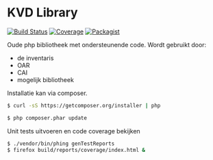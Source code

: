 KVD Library
===========

[![Build Status](https://travis-ci.org/OnroerendErfgoed/kvd.svg&branch=master)](https://travis-ci.org/OnroerendErfgoed/kvd)
[![Coverage](https://coveralls.io/repos/OnroerendErfgoed/kvd/badge.png?branch=master)](https://coveralls.io/r/OnroerendErfgoed/kvd?branch=master)
[![Packagist](https://poser.pugx.org/oe/kvd/v/stable.svg)](https://packagist.org/packages/oe/kvd)

Oude php bibliotheek met ondersteunende code. Wordt gebruikt door:
 * de inventaris
 * OAR
 * CAI
 * mogelijk bibliotheek

Installatie kan via composer.

```bash
$ curl -sS https://getcomposer.org/installer | php
```

```bash
$ php composer.phar update
```

Unit tests uitvoeren en code coverage bekijken
```bash
$ ./vendor/bin/phing genTestReports
$ firefox build/reports/coverage/index.html &
```

